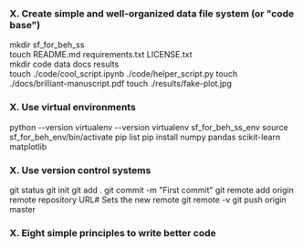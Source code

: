 ### X. Create simple and well-organized data file system (or "code base")

mkdir sf_for_beh_ss  
touch README.md requirements.txt LICENSE.txt  
mkdir code data docs results  
touch ./code/cool_script.ipynb ./code/helper_script.py
touch ./docs/brilliant-manuscript.pdf
touch ./results/fake-plot.jpg

### X. Use virtual environments
python --version
virtualenv --version
virtualenv sf_for_beh_ss_env
source sf_for_beh_env/bin/activate
pip list
pip install numpy pandas scikit-learn matplotlib

### X. Use version control systems
git status
git init
git add .
git commit -m "First commit"
git remote add origin remote repository URL# Sets the new remote
git remote -v
git push origin master

### X. Eight simple principles to write better code
